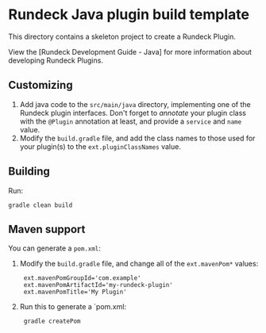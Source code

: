 # Rundeck Java plugin build template

This directory contains a skeleton project to create a Rundeck Plugin.

View the [Rundeck Development Guide - Java] for more information about developing Rundeck Plugins.

## Customizing

1. Add java code to the `src/main/java` directory, implementing one of the Rundeck plugin interfaces.  Don't forget to *annotate* your plugin class with the `@Plugin` annotation at least, and provide a `service` and `name` value.
2. Modify the `build.gradle` file, and add the class names to those used for your plugin(s) to the `ext.pluginClassNames` value.

## Building

Run:

    gradle clean build


## Maven support

You can generate a `pom.xml`:

1. Modify the `build.gradle` file, and change all of the `ext.mavenPom*` values:

        ext.mavenPomGroupId='com.example'
        ext.mavenPomArtifactId='my-rundeck-plugin'
        ext.mavenPomTitle='My Plugin'

2. Run this to generate a `pom.xml:

        gradle createPom